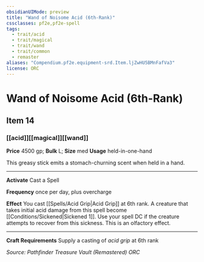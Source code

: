 ```yaml
---
obsidianUIMode: preview
title: "Wand of Noisome Acid (6th-Rank)"
cssclasses: pf2e,pf2e-spell
tags:
  - trait/acid
  - trait/magical
  - trait/wand
  - trait/common
  - remaster
aliases: "Compendium.pf2e.equipment-srd.Item.ljZwHU5BMnFafVa3"
license: ORC
---
```

# Wand of Noisome Acid (6th-Rank)
## Item 14
### [[acid]][[magical]][[wand]]


**Price** 4500 gp; 
**Bulk** L; **Size** med
**Usage** held-in-one-hand

This greasy stick emits a stomach-churning scent when held in a hand.

* * *

**Activate** Cast a Spell

**Frequency** once per day, plus overcharge

**Effect** You cast [[Spells/Acid Grip|Acid Grip]] at 6th rank. A creature that takes initial acid damage from this spell become [[Conditions/Sickened|Sickened 1]]. Use your spell DC if the creature attempts to recover from this sickness. This is an olfactory effect.

* * *

**Craft Requirements** Supply a casting of _acid grip_ at 6th rank

*Source: Pathfinder Treasure Vault (Remastered)*
*ORC*